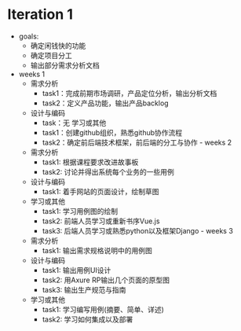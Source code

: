 # Iteration 1 

   - goals:
        - 确定闲钱快的功能
        - 确定项目分工
        - 输出部分需求分析文档
   - weeks 1
        - 需求分析
            - task1：完成前期市场调研，产品定位分析，输出分析文档
            - task2：定义产品功能，输出产品backlog
        - 设计与编码
            - task：无
学习或其他
            - task1：创建github组织，熟悉github协作流程
            - task2：确定前后端技术框架，前后端的分工与协作
    - weeks 2
        - 需求分析
            - task1: 根据课程要求改进故事板
            - task2: 讨论并得出系统每个业务的一些用例
        - 设计与编码
            - task1: 着手网站的页面设计，绘制草图
        - 学习或其他
            - task1: 学习用例图的绘制
            - task2: 前端人员学习或重新书序Vue.js
            - task3: 后端人员学习或熟悉python以及框架Django
    - weeks 3
        - 需求分析
            - task1: 输出需求规格说明中的用例图
        - 设计与编码
            - task1: 输出用例UI设计
            - task2: 用Axure RP输出几个页面的原型图
            - task3: 输出生产规范与指南
        - 学习或其他  
            - task1: 学习编写用例(摘要、简单、详述)  
            - task2: 学习如何集成以及部署
            

